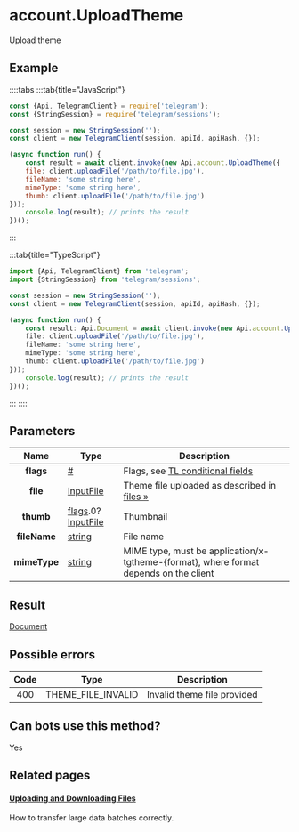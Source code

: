 # account.UploadTheme

Upload theme



## Example

::::tabs
:::tab{title="JavaScript"}
```js
const {Api, TelegramClient} = require('telegram');
const {StringSession} = require('telegram/sessions');

const session = new StringSession('');
const client = new TelegramClient(session, apiId, apiHash, {});

(async function run() {
    const result = await client.invoke(new Api.account.UploadTheme({
    file: client.uploadFile('/path/to/file.jpg'),
    fileName: 'some string here',
    mimeType: 'some string here',
    thumb: client.uploadFile('/path/to/file.jpg')
}));
    console.log(result); // prints the result
})();
```
:::

:::tab{title="TypeScript"}
```ts
import {Api, TelegramClient} from 'telegram';
import {StringSession} from 'telegram/sessions';

const session = new StringSession('');
const client = new TelegramClient(session, apiId, apiHash, {});

(async function run() {
    const result: Api.Document = await client.invoke(new Api.account.UploadTheme({
    file: client.uploadFile('/path/to/file.jpg'),
    fileName: 'some string here',
    mimeType: 'some string here',
    thumb: client.uploadFile('/path/to/file.jpg')
}));
    console.log(result); // prints the result
})();
```
:::
::::



## Parameters

| Name | Type | Description |
| :--: | ---- | ----------- |
| **flags** | [#](https://core.telegram.org/type/%23) | Flags, see [TL conditional fields](https://core.telegram.org/mtproto/TL-combinators#conditional-fields) 
| **file** | [InputFile](https://core.telegram.org/type/InputFile) | Theme file uploaded as described in [files »](https://core.telegram.org/api/files) 
| **thumb** | [flags](https://core.telegram.org/mtproto/TL-combinators#conditional-fields).0?[InputFile](https://core.telegram.org/type/InputFile) | Thumbnail 
| **fileName** | [string](https://core.telegram.org/type/string) | File name 
| **mimeType** | [string](https://core.telegram.org/type/string) | MIME type, must be application/x-tgtheme-{format}, where format depends on the client 


## Result

[Document](https://core.telegram.org/type/Document)



## Possible errors

| Code | Type | Description |
| :--: | ---- | ----------- |
| 400 | THEME\_FILE\_INVALID | Invalid theme file provided 


## Can bots use this method?

Yes

## Related pages

#### [Uploading and Downloading Files](https://core.telegram.org/api/files)

How to transfer large data batches correctly.




